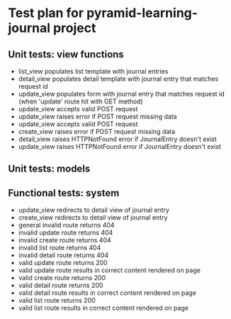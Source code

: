 # Test plan for pyramid-learning-journal project

## Unit tests: view functions
- list_view populates list template with journal entries
- detail_view populates detail template with journal entry that matches request id
- update_view populates form with journal entry that matches request id (when 'update' route hit with GET method)
- update_view accepts valid POST request
- update_view raises error if POST request missing data
- update_view accepts valid POST request
- create_view raises error if POST request missing data
- detail_view raises HTTPNotFound error if JournalEntry doesn't exist
- update_view raises HTTPNotFound error if JournalEntry doesn't exist

## Unit tests: models


## Functional tests: system
- update_view redirects to detail view of journal entry
- create_view redirects to detail view of journal entry
- general invalid route returns 404
- invalid update route returns 404
- invalid create route returns 404
- invalid list route returns 404
- invalid detail route returns 404
- valid update route returns 200
- valid update route results in correct content rendered on page
- valid create route returns 200
- valid detail route returns 200
- valid detail route results in correct content rendered on page
- valid list route returns 200
- valid list route results in correct content rendered on page